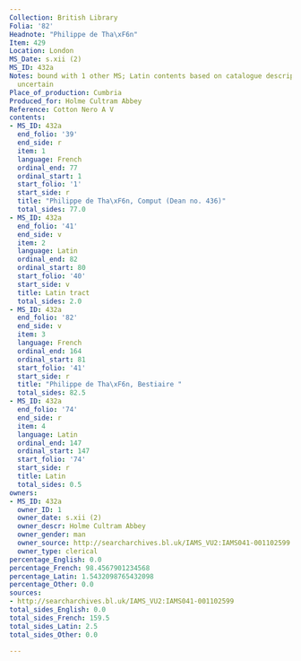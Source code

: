 ```yaml
---
Collection: British Library
Folia: '82'
Headnote: "Philippe de Tha\xF6n"
Item: 429
Location: London
MS_Date: s.xii (2)
MS_ID: 432a
Notes: bound with 1 other MS; Latin contents based on catalogue description and so
  uncertain
Place_of_production: Cumbria
Produced_for: Holme Cultram Abbey
Reference: Cotton Nero A V
contents:
- MS_ID: 432a
  end_folio: '39'
  end_side: r
  item: 1
  language: French
  ordinal_end: 77
  ordinal_start: 1
  start_folio: '1'
  start_side: r
  title: "Philippe de Tha\xF6n, Comput (Dean no. 436)"
  total_sides: 77.0
- MS_ID: 432a
  end_folio: '41'
  end_side: v
  item: 2
  language: Latin
  ordinal_end: 82
  ordinal_start: 80
  start_folio: '40'
  start_side: v
  title: Latin tract
  total_sides: 2.0
- MS_ID: 432a
  end_folio: '82'
  end_side: v
  item: 3
  language: French
  ordinal_end: 164
  ordinal_start: 81
  start_folio: '41'
  start_side: r
  title: "Philippe de Tha\xF6n, Bestiaire "
  total_sides: 82.5
- MS_ID: 432a
  end_folio: '74'
  end_side: r
  item: 4
  language: Latin
  ordinal_end: 147
  ordinal_start: 147
  start_folio: '74'
  start_side: r
  title: Latin
  total_sides: 0.5
owners:
- MS_ID: 432a
  owner_ID: 1
  owner_date: s.xii (2)
  owner_descr: Holme Cultram Abbey
  owner_gender: man
  owner_source: http://searcharchives.bl.uk/IAMS_VU2:IAMS041-001102599
  owner_type: clerical
percentage_English: 0.0
percentage_French: 98.4567901234568
percentage_Latin: 1.5432098765432098
percentage_Other: 0.0
sources:
- http://searcharchives.bl.uk/IAMS_VU2:IAMS041-001102599
total_sides_English: 0.0
total_sides_French: 159.5
total_sides_Latin: 2.5
total_sides_Other: 0.0

---
```

